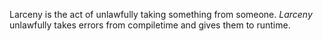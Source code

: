 Larceny is the act of unlawfully taking something from someone. _Larceny_ unlawfully takes errors from compiletime and gives them to runtime.
